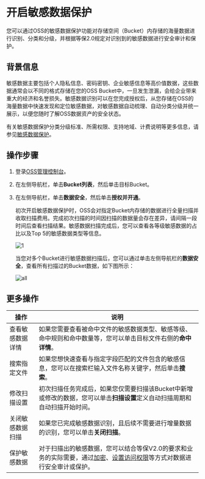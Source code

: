 # 开启敏感数据保护

您可以通过OSS的敏感数据保护功能对存储空间（Bucket）内存储的海量数据进行识别、分类和分级，并根据等保2.0规定对识别到的敏感数据进行安全审计和保护。

## 背景信息

敏感数据主要包括个人隐私信息、密码密钥、企业敏感信息等高价值数据，这些数据通常会以不同的格式存储在您的OSS Bucket中，一旦发生泄漏，会给企业带来重大的经济和名誉损失。敏感数据识别可以在您完成授权后，从您存储在OSS的海量数据中快速发现和定位敏感数据，对敏感数据自动梳理、自动分类分级并统一展示，以便您随时了解OSS数据资产的安全状态。

有关敏感数据保护分类分级标准、所需权限、支持地域、计费说明等更多信息，请参见[敏感数据保护](/intl.zh-CN/开发指南/数据安全/敏感数据保护.md)。

## 操作步骤

1.  登录[OSS管理控制台](https://oss.console.aliyun.com/)。

2.  在左侧导航栏，单击**Bucket列表**，然后单击目标Bucket。

3.  在左侧导航栏，单击**数据安全**，然后单击**授权并开通**。

    初次开启敏感数据保护时，OSS会对指定Bucket内存储的数据进行全量扫描并收取扫描费用。完成初次扫描的时间因扫描的数据量会存在差异，请间隔一段时间后查看扫描结果。敏感数据扫描完成后，您可以查看各等级敏感数据的占比以及Top 5的敏感数据类型等信息。

    ![1](https://static-aliyun-doc.oss-accelerate.aliyuncs.com/assets/img/zh-CN/8989756161/p254562.jpg)

    当您对多个Bucket进行敏感数据扫描后，您可以通过单击左侧导航栏的**数据安全**，查看所有扫描过的Bucket数据，如下图所示：

    ![all](https://static-aliyun-doc.oss-accelerate.aliyuncs.com/assets/img/zh-CN/8989756161/p254553.jpg)


## 更多操作

|操作|说明|
|--|--|
|查看敏感数据详情|如果您需要查看被命中文件的敏感数据类型、敏感等级、命中规则和命中数量等，您可以单击目标文件右侧的**命中详情**。|
|搜索指定文件|如果您想快速查看与指定字段匹配的文件包含的敏感信息，您可以在搜索栏输入文件名称关键字，然后单击**搜索**。|
|修改扫描设置|初次扫描任务完成后，如果您仅需要扫描该Bucket中新增或修改的数据，您可以单击**扫描设置**定义自动扫描周期和自动扫描开始时间。|
|关闭敏感数据扫描|如果您已完成敏感数据识别，且后续不需要进行增量数据的识别，您可以单击**关闭扫描**。|
|保护敏感数据|对于扫描出的敏感数据，您可以结合等保V2.0的要求和业务的实际需要，通过[加密](/intl.zh-CN/控制台用户指南/存储空间管理/基础设置/设置服务器端加密.md)、[设置访问权限](/intl.zh-CN/开发指南/数据安全/访问控制/访问控制概述.md)等方式对数据进行安全审计或保护。|

